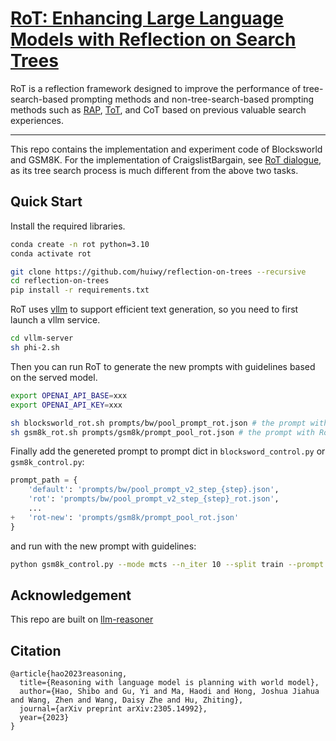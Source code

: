 # [RoT: Enhancing Large Language Models with Reflection on Search Trees](http://paper.com)

RoT is a reflection framework designed to improve the performance of tree-search-based prompting methods and non-tree-search-based prompting methods such as [RAP](https://arxiv.org/abs/2305.14992), [ToT](https://arxiv.org/abs/2305.10601), and CoT based on previous valuable search experiences.

---
This repo contains the implementation and experiment code of Blocksworld and GSM8K. For the implementation of CraigslistBargain, see [RoT dialogue](https://to-proactivedial), as its tree search process is much different from the above two tasks.

## Quick Start
Install the required libraries.
```bash
conda create -n rot python=3.10
conda activate rot

git clone https://github.com/huiwy/reflection-on-trees --recursive
cd reflection-on-trees
pip install -r requirements.txt
```

RoT uses [vllm](https://github.com/vllm-project/vllm) to support efficient text generation, so you need to first launch a vllm service.
```bash
cd vllm-server
sh phi-2.sh
```

Then you can run RoT to generate the new prompts with guidelines based on the served model.
```bash
export OPENAI_API_BASE=xxx
export OPENAI_API_KEY=xxx

sh blocksworld_rot.sh prompts/bw/pool_prompt_rot.json # the prompt with RoT are generated at prompts/bw/pool_prompt_rot.json
sh gsm8k_rot.sh prompts/gsm8k/prompt_pool_rot.json # the prompt with RoT are generated at prompts/gsm8k/prompt_pool_rot.json
```

Finally add the genereted prompt to prompt dict in `blocksword_control.py` or `gsm8k_control.py`:
```python
prompt_path = {
    'default': 'prompts/bw/pool_prompt_v2_step_{step}.json',
    'rot': 'prompts/bw/pool_prompt_v2_step_{step}_rot.json',
    ...
+   'rot-new': 'prompts/gsm8k/prompt_pool_rot.json'
}
```

and run with the new prompt with guidelines:

```bash
python gsm8k_control.py --mode mcts --n_iter 10 --split train --prompt rot-new
```

## Acknowledgement 
This repo are built on [llm-reasoner](https://llm-reasoners) 

## Citation
```
@article{hao2023reasoning,
  title={Reasoning with language model is planning with world model},
  author={Hao, Shibo and Gu, Yi and Ma, Haodi and Hong, Joshua Jiahua and Wang, Zhen and Wang, Daisy Zhe and Hu, Zhiting},
  journal={arXiv preprint arXiv:2305.14992},
  year={2023}
}
```